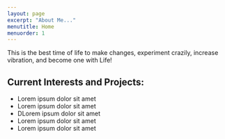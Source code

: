 ```yaml
---
layout: page
excerpt: "About Me..."
menutitle: Home
menuorder: 1
---
```


This is the best time of life to make changes, experiment crazily, increase vibration, and become one with Life!
## Current Interests and Projects:

- Lorem ipsum dolor sit amet
- Lorem ipsum dolor sit amet
- DLorem ipsum dolor sit amet
- Lorem ipsum dolor sit amet
- Lorem ipsum dolor sit amet
